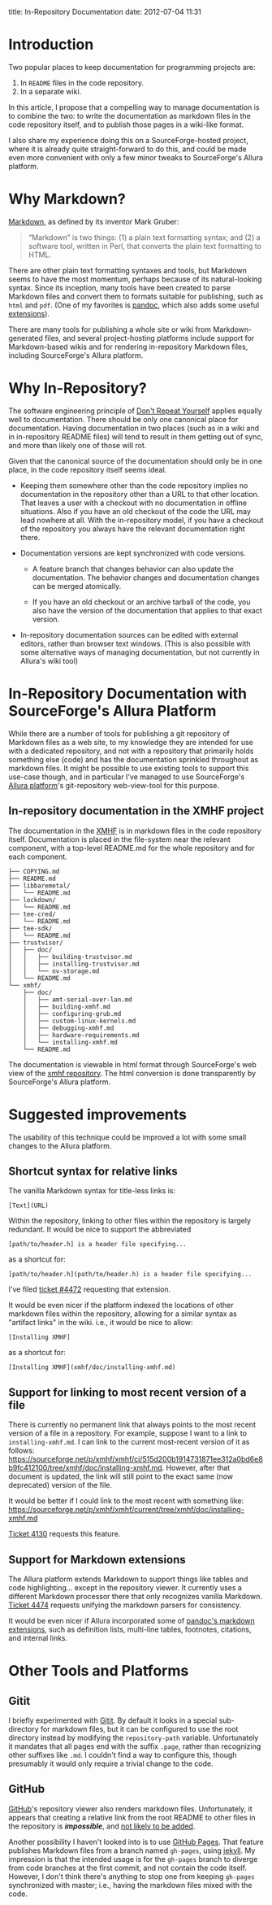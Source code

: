 title: In-Repository Documentation
date: 2012-07-04 11:31

Introduction
============

Two popular places to keep documentation for programming projects are:

1. In `README` files in the code repository.
2. In a separate wiki.

In this article, I propose that a compelling way to manage
documentation is to combine the two: to write the documentation as
markdown files in the code repository itself, and to publish those
pages in a wiki-like format.

I also share my experience doing this on a SourceForge-hosted project,
where it is already quite straight-forward to do this, and could be
made even more convenient with only a few minor tweaks to
SourceForge's Allura platform.


Why Markdown?
=============

[Markdown](http://daringfireball.net/projects/markdown/), as defined
by its inventor Mark Gruber:

> “Markdown” is two things: (1) a plain text formatting syntax; and
> (2) a software tool, written in Perl, that converts the plain text
> formatting to HTML.

There are other plain text formatting syntaxes and tools, but Markdown
seems to have the most momentum, perhaps because of its
natural-looking syntax. Since its inception, many tools have been
created to parse Markdown files and convert them to formats suitable
for publishing, such as `html` and `pdf`. (One of my favorites is
[pandoc](http://johnmacfarlane.net/pandoc/), which also adds some
useful
[extensions](http://johnmacfarlane.net/pandoc/README.html#pandocs-markdown)).

There are many tools for publishing a whole site or wiki from
Markdown-generated files, and several project-hosting platforms
include support for Markdown-based wikis and for rendering
in-repository Markdown files, including SourceForge's Allura platform.

Why In-Repository?
==================

The software engineering principle of
[Don't Repeat Yourself](http://en.wikipedia.org/wiki/Don't_repeat_yourself)
applies equally well to documentation. There should be only
one canonical place for documentation. Having documentation in two
places (such as in a wiki and in in-repository README files) will tend
to result in them getting out of sync, and more than likely one of
those will rot.

Given that the canonical source of the documentation should only be in
one place, in the code repository itself seems ideal.

* Keeping them somewhere other than the code repository implies no
  documentation in the repository other than a URL to that other
  location. That leaves a user with a checkout with no documentation
  in offline situations. Also if you have an old checkout of the code
  the URL may lead nowhere at all. With the in-repository model, if
  you have a checkout of the repository you always have the relevant
  documentation right there.
* Documentation versions are kept synchronized with code versions.

    * A feature branch that changes behavior can also update the
      documentation. The behavior changes and documentation changes
      can be merged atomically.

    * If you have an old checkout or an archive tarball of the code,
      you also have the version of the documentation that applies to
      that exact version.

* In-repository documentation sources can be edited with external
  editors, rather than browser text windows. (This is also possible
  with some alternative ways of managing documentation, but not
  currently in Allura's wiki tool)

In-Repository Documentation with SourceForge's Allura Platform
==============================================================

While there are a number of tools for publishing a git repository of
Markdown files as a web site, to my knowledge they are intended for
use with a dedicated repository, and not with a repository that
primarily holds something else (code) and has the documentation
sprinkled throughout as markdown files. It might be possible to use
existing tools to support this use-case though, and in particular I've
managed to use SourceForge's
[Allura platform](https://sourceforge.net/p/allura/)'s git-repository
web-view-tool for this purpose.

In-repository documentation in the XMHF project
-----------------------------------------------

The documentation in the [XMHF](http://xmhf.org) is in markdown files
in the code repository itself. Documentation is placed in the
file-system near the relevant component, with a top-level README.md
for the whole repository and for each component.

    ├── COPYING.md
    ├── README.md
    ├── libbaremetal/
    │   └── README.md
    ├── lockdown/
    │   └── README.md
    ├── tee-cred/
    │   └── README.md
    ├── tee-sdk/
    │   └── README.md
    ├── trustvisor/
    │   ├── doc/
    │   │   ├── building-trustvisor.md
    │   │   ├── installing-trustvisor.md
    │   │   └── nv-storage.md
    │   └── README.md
    └── xmhf/
        ├── doc/
        │   ├── amt-serial-over-lan.md
        │   ├── building-xmhf.md
        │   ├── configuring-grub.md
        │   ├── custom-linux-kernels.md
        │   ├── debugging-xmhf.md
        │   ├── hardware-requirements.md
        │   └── installing-xmhf.md
        └── README.md

The documentation is viewable in html format through SourceForge's web
view of the
[xmhf repository](https://sourceforge.net/p/xmhf/xmhf/). The html
conversion is done transparently by SourceForge's Allura platform.

Suggested improvements
======================

The usability of this technique could be improved a lot with some
small changes to the Allura platform.

Shortcut syntax for relative links
----------------------------------

The vanilla Markdown syntax for title-less links is:

    [Text](URL)

Within the repository, linking to other files within the repository is
largely redundant. It would be nice to support the abbreviated

    [path/to/header.h] is a header file specifying...

as a shortcut for:

    [path/to/header.h](path/to/header.h) is a header file specifying...

I've filed
[ticket #4472](https://sourceforge.net/p/allura/tickets/4472/)
requesting that extension.

It would be even nicer if the platform indexed the locations of other
markdown files within the repository, allowing for a similar syntax as
"artifact links" in the wiki. i.e., it would be nice to allow:

    [Installing XMHF]

as a shortcut for:

    [Installing XMHF](xmhf/doc/installing-xmhf.md)


Support for linking to most recent version of a file
----------------------------------------------------

There is currently no permanent link that always points to the most
recent version of a file in a repository. For example, suppose I want
to a link to `installing-xmhf.md`. I can link to the current
most-recent version of it as follows:
<https://sourceforge.net/p/xmhf/xmhf/ci/515d200b1914731871ee312a0bd6e8b9fc412100/tree/xmhf/doc/installing-xmhf.md>. However,
after that document is updated, the link will still point to the exact
same (now deprecated) version of the file.

It would be better if I could link to the most recent with something
like:
<https://sourceforge.net/p/xmhf/xmhf/current/tree/xmhf/doc/installing-xmhf.md>

[Ticket 4130](https://sourceforge.net/p/allura/tickets/4130/) requests this feature.

Support for Markdown extensions
-------------------------------

The Allura platform extends Markdown to support things like tables and
code highlighting... except in the repository viewer. It currently
uses a different Markdown processor there that only recognizes vanilla
Markdown. [Ticket 4474](https://sourceforge.net/p/allura/tickets/4474/)
requests unifying the markdown parsers for consistency.

It would be even nicer if Allura incorporated some of
[pandoc's markdown extensions](http://johnmacfarlane.net/pandoc/README.html#pandocs-markdown),
such as definition lists, multi-line tables, footnotes, citations, and
internal links.

Other Tools and Platforms
=========================

Gitit
-----

I briefly experimented with [Gitit](http://gitit.net/). By default it
looks in a special sub-directory for markdown files, but it can be
configured to use the root directory instead by modifying the
`repository-path` variable. Unfortunately it mandates that all pages
end with the suffix `.page`, rather than recognizing other suffixes
like `.md`. I couldn't find a way to configure this, though presumably
it would only require a trivial change to the code.

GitHub
------

[GitHub](http://github.com)'s repository viewer also renders markdown
files. Unfortunately, it appears that creating a relative link from
the root README to other files in the repository is ***impossible***,
and [not likely to be
added](https://github.com/github/markup/issues/84).

Another possibility I haven't looked into is to use [GitHub
Pages](http://pages.github.com/). That feature publishes Markdown
files from a branch named `gh-pages`, using
[jekyll](https://github.com/mojombo/jekyll/). My impression is that
the intended usage is for the `gh-pages` branch to diverge from code
branches at the first commit, and not contain the code
itself. However, I don't think there's anything to stop one from
keeping `gh-pages` synchronized with master; i.e., having the markdown
files mixed with the code.
